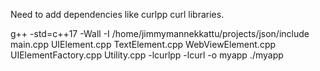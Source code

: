 Need to add dependencies like curlpp curl libraries.

g++ -std=c++17 -Wall -I /home/jimmymannekkattu/projects/json/include main.cpp UIElement.cpp TextElement.cpp WebViewElement.cpp UIElementFactory.cpp Utility.cpp -lcurlpp -lcurl -o myapp
./myapp
